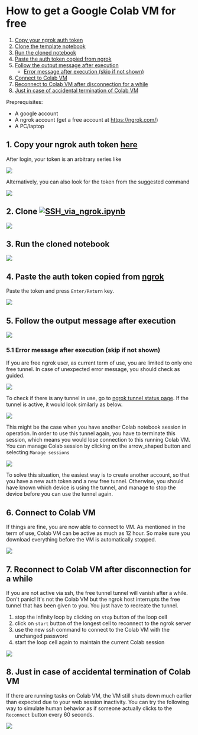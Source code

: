 # How to get a Google Colab VM for free


1. [Copy your ngrok auth token](#step1)
2. [Clone the template notebook](#step2)
3. [Run the cloned notebook](#step3)
4. [Paste the auth token copied from ngrok](#step4)
5. [Follow the output message after execution](#step5)  
   *  [Error message after execution (skip if not shown)](#step51)
6. [Connect to Colab VM](#step6)
7. [Reconnect to Colab VM after disconnection for a while](#step7)
8. [Just in case of accidental termination of Colab VM](#step8)


Preprequisites:
* A google account
* A ngrok account (get a free account at https://ngrok.com/)
* A PC/laptop

## <a id="step1"></a>1. Copy your ngrok auth token [here](https://dashboard.ngrok.com/auth)

After login, your token is an arbitrary series like

<img src="img/ksnip_20201223-175717.png">

Alternatively, you can also look for the token from the suggested command

<img src="img/ksnip_20201223-180017.png">

## <a id="step2"></a>2. Clone [![SSH_via_ngrok.ipynb](https://colab.research.google.com/assets/colab-badge.svg)](https://colab.research.google.com/drive/1EBjyoBu_2DZZhbr4EbfoWU5hypR_f1lo)

<img src="img/ksnip_20201223-180732.png">

## <a id="step3"></a>3. Run the cloned notebook

<img src="img/ksnip_20201223-181322.png">

## <a id="step4"></a>4. Paste the auth token copied from [ngrok](https://dashboard.ngrok.com/auth)

Paste the token and press `Enter/Return` key.

<img src="img/ksnip_20201223-181904.png">

## <a id="step5"></a>5. Follow the output message after execution

<img src="img/ksnip_20201223-183003.png">

### <a id="step51"></a>5.1 Error message after execution (skip if not shown)

If you are free ngrok user, as current term of use, you are limited to only one free tunnel. In case of unexpected error message, you should check as guided.

<img src="img/ksnip_20201223-202438.png">

To check if there is any tunnel in use, go to [ngrok tunnel status page](https://dashboard.ngrok.com/status/tunnels). If the tunnel is active, it would look similarly as below.

<img src="img/ksnip_20201223-203223.png">

This might be the case when you have another Colab notebook session in operation. In order to use this tunnel again, you have to terminate this session, which means you would lose connection to this running Colab VM. You can manage Colab session by clicking on the arrow_shaped button and selecting `Manage sessions`

<img src="img/ksnip_20201223-204248.png">

To solve this situation, the easiest way is to create another account, so that you have a new auth token and a new free tunnel. Otherwise, you should have known which device is using the tunnel, and manage to stop the device before you can use the tunnel again.

## <a id="step6"></a>6. Connect to Colab VM

If things are fine, you are now able to connect to VM. As mentioned in the term of use, Colab VM can be active as much as 12 hour. So make sure you download everything before the VM is automatically stopped.

<img src="img/ksnip_20201223-205310.png">

## <a id="step7"></a>7. Reconnect to Colab VM after disconnection for a while

If you are not active via ssh, the free tunnel tunnel will vanish after a while. Don't panic! It's not the Colab VM but the ngrok host interrupts the free tunnel that has been given to you. You just have to recreate the tunnel.

1. stop the infinity loop by clicking on `stop` button of the loop cell
2. click on `start` button of the longest cell to reconnect to the ngrok server
3. use the new ssh command to connect to the Colab VM with the unchanged password
4. start the loop cell again to maintain the current Colab session

<img src="img/ksnip_20201223-214237.png">

## <a id="step8"></a>8. Just in case of accidental termination of Colab VM

If there are running tasks on Colab VM, the VM still shuts down much earlier than expected due to your web session inactivity. You can try the following way to simulate human behavior as if someone actually clicks to the `Reconnect` button every 60 seconds.

<img src="img/ksnip_20201223-212043.png">






